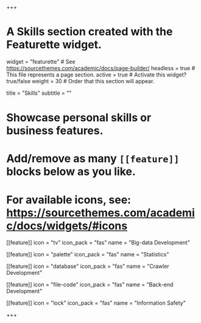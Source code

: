 +++
# A Skills section created with the Featurette widget.
widget = "featurette"  # See https://sourcethemes.com/academic/docs/page-builder/
headless = true  # This file represents a page section.
active = true  # Activate this widget? true/false
weight = 30  # Order that this section will appear.

title = "Skills"
subtitle = ""

# Showcase personal skills or business features.
# 
# Add/remove as many `[[feature]]` blocks below as you like.
# 
# For available icons, see: https://sourcethemes.com/academic/docs/widgets/#icons



[[feature]]
  icon = "tv"
  icon_pack = "fas"
  name = "Big-data Development"

[[feature]]
  icon = "palette"
  icon_pack = "fas"
  name = "Statistics"

[[feature]]
  icon = "database"
  icon_pack = "fas"
  name = "Crawler Development"
  
[[feature]]
  icon = "file-code"
  icon_pack = "fas"
  name = "Back-end Development"

[[feature]]
  icon = "lock"
  icon_pack = "fas"
  name = "Information Safety"


+++
